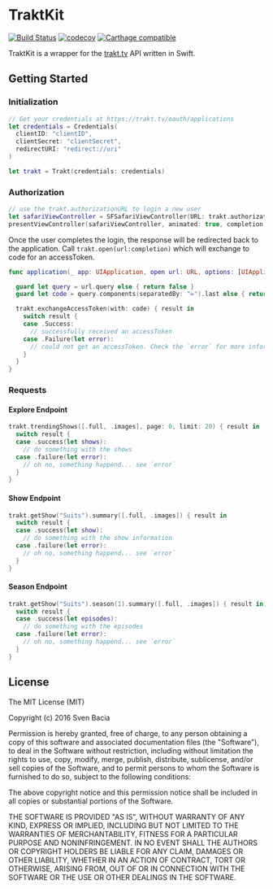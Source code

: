# TraktKit
[![Build Status](https://travis-ci.org/svenbacia/TraktKit.svg?branch=master)](https://travis-ci.org/svenbacia/TraktKit)
[![codecov](https://codecov.io/gh/svenbacia/TraktKit/branch/master/graph/badge.svg)](https://codecov.io/gh/svenbacia/TraktKit)
[![Carthage compatible](https://img.shields.io/badge/Carthage-compatible-4BC51D.svg?style=flat)](https://github.com/Carthage/Carthage)

TraktKit is a wrapper for the [trakt.tv](https://trakt.tv) API written in Swift.

## Getting Started

### Initialization

```Swift
// Get your credentials at https://trakt.tv/oauth/applications
let credentials = Credentials(
  clientID: "clientID",
  clientSecret: "clientSecret",
  redirectURI: "redirect://uri"
)

let trakt = Trakt(credentials: credentials)
```

### Authorization
```Swift
// use the trakt.authorizationURL to login a new user
let safariViewController = SFSafariViewController(URL: trakt.authorizationURL)
presentViewController(safariViewController, animated: true, completion: nil)
```

Once the user completes the login, the response will be redirected back to the application. Call `trakt.open(url:completion)` which will exchange to code for an accessToken.

```Swift
func application(_ app: UIApplication, open url: URL, options: [UIApplicationOpenURLOptionsKey : Any] = [:]) -> Bool {

  guard let query = url.query else { return false }
  guard let code = query.components(separatedBy: "=").last else { return false }

  trakt.exchangeAccessToken(with: code) { result in 
    switch result {
    case .Success:
      // successfully received an accessToken
    case .Failure(let error):
      // could not get an accessToken. Check the `error` for more information.
    }  
  }
}
```

### Requests

#### Explore Endpoint
```Swift
trakt.trendingShows([.full, .images], page: 0, limit: 20) { result in 
  switch result {
  case .success(let shows):
  	// do something with the shows
  case .failure(let error):
  	// oh no, something happend... see `error`
  }
}
```

#### Show Endpoint
```Swift
trakt.getShow("Suits").summary([.full, .images]) { result in 
  switch result {
  case .success(let show):
  	// do something with the show information
  case .failure(let error):
  	// oh no, something happend... see `error`
  }
}
```

#### Season Endpoint
```Swift
trakt.getShow("Suits").season(1).summary([.full, .images]) { result in 
  switch result {
  case .success(let episodes):
  	// do something with the episodes
  case .failure(let error):
  	// oh no, something happend... see `error`
  }
}
```


## License

The MIT License (MIT)

Copyright (c) 2016 Sven Bacia

Permission is hereby granted, free of charge, to any person obtaining a copy
of this software and associated documentation files (the "Software"), to deal
in the Software without restriction, including without limitation the rights
to use, copy, modify, merge, publish, distribute, sublicense, and/or sell
copies of the Software, and to permit persons to whom the Software is
furnished to do so, subject to the following conditions:

The above copyright notice and this permission notice shall be included in all
copies or substantial portions of the Software.

THE SOFTWARE IS PROVIDED "AS IS", WITHOUT WARRANTY OF ANY KIND, EXPRESS OR
IMPLIED, INCLUDING BUT NOT LIMITED TO THE WARRANTIES OF MERCHANTABILITY,
FITNESS FOR A PARTICULAR PURPOSE AND NONINFRINGEMENT. IN NO EVENT SHALL THE
AUTHORS OR COPYRIGHT HOLDERS BE LIABLE FOR ANY CLAIM, DAMAGES OR OTHER
LIABILITY, WHETHER IN AN ACTION OF CONTRACT, TORT OR OTHERWISE, ARISING FROM,
OUT OF OR IN CONNECTION WITH THE SOFTWARE OR THE USE OR OTHER DEALINGS IN THE
SOFTWARE.
